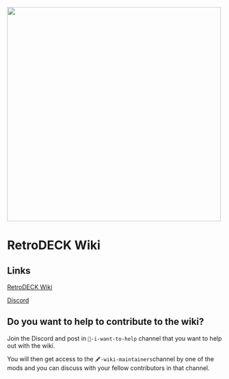 <img src="https://github.com/XargonWan/RetroDECK-Wiki/blob/main/wiki-rtd/docs/wiki_images/logos/rd-logo-box.png" width="500">

# RetroDECK Wiki

## Links
[RetroDECK Wiki](https://retrodeck.readthedocs.io/en/latest/)

[Discord](https://discord.gg/Dz3szYsP8g)

## Do you want to help to contribute to the wiki?

Join the Discord and post in `💙-i-want-to-help` channel that you want to help out with the wiki.

You will then get access to the `🖋-wiki-maintainers`channel by one of the mods and you can discuss with your fellow contributors in that channel.
